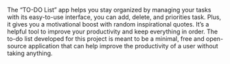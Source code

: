 
The “TO-DO List” app helps you stay organized by managing your tasks with its easy-to-use interface, you can add, delete, and priorities task. Plus, it gives you a motivational boost with random inspirational quotes. It’s a helpful tool to improve your productivity and keep everything in order. The to-do list developed for this project is meant to be a minimal, free and open-source application that can help improve the productivity of a user without taking anything. 
